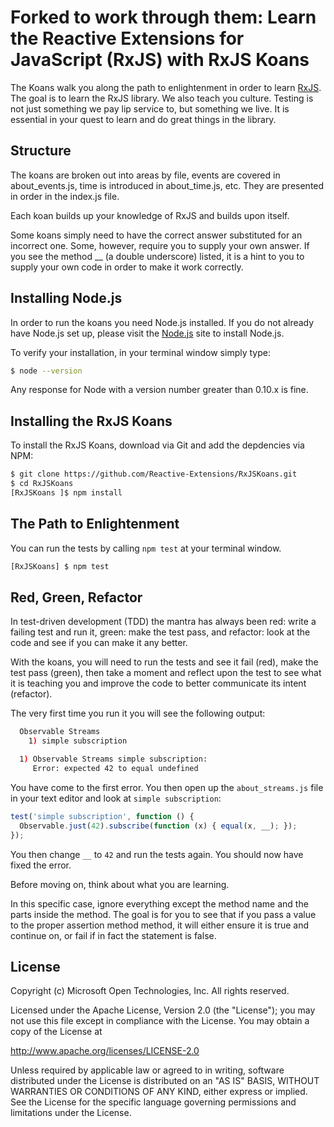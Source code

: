 # Forked to work through them: Learn the Reactive Extensions for JavaScript (RxJS) with RxJS Koans

The Koans walk you along the path to enlightenment in order to learn [RxJS](https://github.com/Reactive-Extensions/RxJS). The goal is to learn the RxJS library. We also teach you culture. Testing is not just something we pay lip service to, but something we live. It is essential in your quest to learn and do great things in the library.

## Structure ##

The koans are broken out into areas by file, events are covered in about_events.js, time is introduced in about_time.js, etc. They are presented in order in the index.js file.

Each koan builds up your knowledge of RxJS and builds upon itself.

Some koans simply need to have the correct answer substituted for an incorrect one. Some, however, require you to supply your own answer. If you see the method __ (a double underscore) listed, it is a hint to you to supply your own code in order to make it work correctly.

## Installing Node.js ##

In order to run the koans you need Node.js installed. If you do not already have Node.js set up, please visit the [Node.js](http://nodejs.org/) site to install Node.js.

To verify your installation, in your terminal window simply type:
```bash
$ node --version
```
Any response for Node with a version number greater than 0.10.x is fine.

## Installing the RxJS Koans ##

To install the RxJS Koans, download via Git and add the depdencies via NPM:
```bash
$ git clone https://github.com/Reactive-Extensions/RxJSKoans.git
$ cd RxJSKoans
[RxJSKoans ]$ npm install
```

## The Path to Enlightenment ##

You can run the tests by calling `npm test` at your terminal window.
```bash
[RxJSKoans] $ npm test
```

## Red, Green, Refactor ##

In test-driven development (TDD) the mantra has always been red: write a failing test and run it, green: make the test pass, and refactor: look at the code and see if you can make it any better.

With the koans, you will need to run the tests and see it fail (red), make the test pass (green), then take a moment and reflect upon the test to see what it is teaching you and improve the code to better communicate its intent (refactor).

The very first time you run it you will see the following output:
```bash
  Observable Streams
    1) simple subscription

  1) Observable Streams simple subscription:
     Error: expected 42 to equal undefined
```

You have come to the first error. You then open up the `about_streams.js` file in your text editor and look at `simple subscription`:

```js
test('simple subscription', function () {
  Observable.just(42).subscribe(function (x) { equal(x, __); });
});
```

You then change `__` to `42` and run the tests again. You should now have fixed the error.

Before moving on, think about what you are learning.

In this specific case, ignore everything except the method name  and the parts inside the method. The goal is for you to see that if you pass a value to the proper assertion method method, it will either ensure it is true and continue on, or fail if in fact the statement is false.

## License ##

Copyright (c) Microsoft Open Technologies, Inc.  All rights reserved.

Licensed under the Apache License, Version 2.0 (the "License"); you
may not use this file except in compliance with the License. You may
obtain a copy of the License at

http://www.apache.org/licenses/LICENSE-2.0

Unless required by applicable law or agreed to in writing, software
distributed under the License is distributed on an "AS IS" BASIS,
WITHOUT WARRANTIES OR CONDITIONS OF ANY KIND, either express or
implied. See the License for the specific language governing permissions
and limitations under the License.
